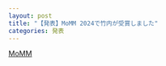 ```yaml
---
layout: post
title: "【発表】MoMM 2024で竹内が受賞しました"
categories: 発表
---
```




[MoMM](https://www.iiwas.org/conferences/momm2024/)

